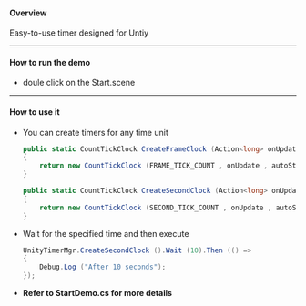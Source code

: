 

#### Overview

Easy-to-use timer designed for Untiy

------

#### How to run the demo

* doule click on the Start.scene

------

#### How to use it

* You can create timers for any time unit

  ```c#
  public static CountTickClock CreateFrameClock (Action<long> onUpdate , bool autoStart = true)
  {
      return new CountTickClock (FRAME_TICK_COUNT , onUpdate , autoStart);
  }
  
  public static CountTickClock CreateSecondClock (Action<long> onUpdate , bool autoStart = true)
  {
      return new CountTickClock (SECOND_TICK_COUNT , onUpdate , autoStart);
  }
  ```

* Wait for the specified time and then execute

  ```c#
  UnityTimerMgr.CreateSecondClock ().Wait (10).Then (() => 
  {
      Debug.Log ("After 10 seconds");
  });
  ```

* **Refer to StartDemo.cs for more details**

